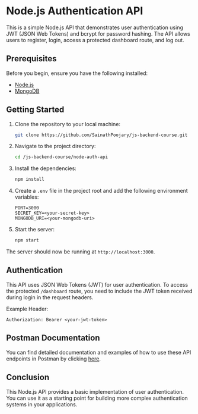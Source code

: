 # Node.js Authentication API

This is a simple Node.js API that demonstrates user authentication using JWT (JSON Web Tokens) and bcrypt for password hashing. The API allows users to register, login, access a protected dashboard route, and log out.

## Prerequisites

Before you begin, ensure you have the following installed:

- [Node.js](https://nodejs.org/)
- [MongoDB](https://www.mongodb.com/)

## Getting Started

1. Clone the repository to your local machine:

   ```bash
   git clone https://github.com/SainathPoojary/js-backend-course.git
   ```

2. Navigate to the project directory:

   ```bash
   cd /js-backend-course/node-auth-api
   ```

3. Install the dependencies:

   ```bash
   npm install
   ```

4. Create a `.env` file in the project root and add the following environment variables:

   ```dotenv
   PORT=3000
   SECRET_KEY=<your-secret-key>
   MONGODB_URI=<your-mongodb-uri>
   ```

5. Start the server:

   ```bash
   npm start
   ```

The server should now be running at `http://localhost:3000`.

## Authentication

This API uses JSON Web Tokens (JWT) for user authentication. To access the protected `/dashboard` route, you need to include the JWT token received during login in the request headers.

Example Header:

```
Authorization: Bearer <your-jwt-token>
```

## Postman Documentation

You can find detailed documentation and examples of how to use these API endpoints in Postman by clicking [here](https://documenter.getpostman.com/view/15365840/2s9YC7Rqtj).

## Conclusion

This Node.js API provides a basic implementation of user authentication. You can use it as a starting point for building more complex authentication systems in your applications.
